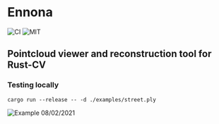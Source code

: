 # Ennona

![CI][btl] ![MIT][li]

[btl]: https://github.com/schweeble/ennona/workflows/CI/badge.svg
[li]: https://img.shields.io/badge/license-MIT-blue

## Pointcloud viewer and reconstruction tool for Rust-CV

### Testing locally

`cargo run --release -- -d ./examples/street.ply`

![Example 08/02/2021](https://github.com/Schweeble/ennona/blob/main/docs/img/ennona_street_08_02_2021.png)
